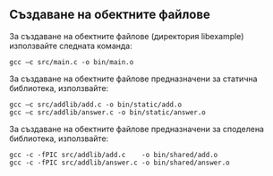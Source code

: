 ## Създаване на обектните файлове

За създаване на обектните файлове (директория libexample) използвайте следната команда:

```
gcc –c src/main.c -o bin/main.o
```

За създаване на обектните файлове предназначени за статична библиотека, използвайте:

```
gcc –c src/addlib/add.c -o bin/static/add.o
gcc –c src/addlib/answer.c -o bin/static/answer.o
```

За създаване на обектните файлове предназначени за споделена библиотека, използвайте:

```
gcc -c -fPIC src/addlib/add.c    -o bin/shared/add.o
gcc -c -fPIC src/addlib/answer.c -o bin/shared/answer.o
```
